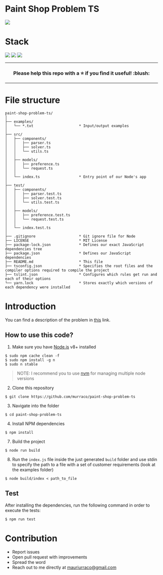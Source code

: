 # Paint Shop Problem TS

![](https://img.shields.io/badge/test-success-brightgreen.svg)

# Stack

![](https://img.shields.io/badge/node_8+-✓-blue.svg)
![](https://img.shields.io/badge/typescript-✓-blue.svg)
![](https://img.shields.io/badge/mocha-✓-blue.svg)

***

<h3 align="center">Please help this repo with a ⭐ if you find it useful! :blush:</h3>

***

# File structure

```
paint-shop-problem-ts/
│
├── examples/
│   └── *.txt                     * Input/output examples
│
├── src/
│   ├── components/
│   │   ├── parser.ts
│   │   ├── solver.ts
│   │   └── utils.ts
│   │
│   ├── models/
│   │   ├── preference.ts
│   │   └── request.ts
│   │
│   └── index.ts                  * Entry point of our Node's app
│
├── test/
│   ├── components/
│   │   ├── parser.test.ts
│   │   ├── solver.test.ts
│   │   └── utils.test.ts
│   │
│   ├── models/
│   │   ├── preference.test.ts
│   │   └── request.test.ts
│   │
│   └── index.test.ts
│   
├── .gitignore                    * Git ignore file for Node
├── LICENSE                       * MIT License
├── package-lock.json             * Defines our exact JavaScript dependencies tree
├── package.json                  * Defines our JavaScript dependencies
├── README.md                     * This file
├── tsconfig.json                 * Specifies the root files and the compiler options required to compile the project
├── tslint.json                   * Configures which rules get run and each of their options
└── yarn.lock                     * Stores exactly which versions of each dependency were installed
```

# Introduction

You can find a description of the problem in [this](https://github.com/murraco/paint-shop-problem-ts/blob/master/PAINT-SHOP-PROBLEM.md) link.

## How to use this code?

1. Make sure you have [Node.js](https://nodejs.org/en/) v8+ installed

  ```
  $ sudo npm cache clean -f
  $ sudo npm install -g n
  $ sudo n stable
  ```
  
  > NOTE: I recommend you to use [nvm](https://github.com/creationix/nvm) for managing multiple node versions
  
2. Clone this repository
  
  ```
  $ git clone https://github.com/murraco/paint-shop-problem-ts
  ```

3. Navigate into the folder  

  ```
  $ cd paint-shop-problem-ts
  ```
  
4. Install NPM dependencies

  ```
  $ npm install
  ```
  
7. Build the project

  ```
  $ node run build
  ```

8. Run the `index.js` file inside the just generated `build` folder and use stdin to specify the path to a file with a set of customer requirements (look at the examples folder)

  ```
  $ node build/index < path_to_file
  ```

## Test

After installing the dependencies, run the following command in order to execute the tests:

  ```
  $ npm run test
  ```

# Contribution

- Report issues
- Open pull request with improvements
- Spread the word
- Reach out to me directly at <mauriurraco@gmail.com>
